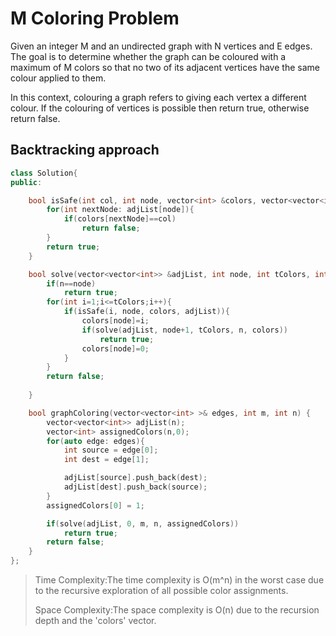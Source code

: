 # M Coloring Problem

Given an integer M and an undirected graph with N vertices and E edges. The goal is to determine whether the graph can be coloured with a maximum of M colors so that no two of its adjacent vertices have the same colour applied to them.

In this context, colouring a graph refers to giving each vertex a different colour. If the colouring of vertices is possible then return true, otherwise return false.


## Backtracking approach
```cpp
class Solution{
public:

    bool isSafe(int col, int node, vector<int> &colors, vector<vector<int>> &adjList){
        for(int nextNode: adjList[node]){
            if(colors[nextNode]==col)
                return false;
        }
        return true;
    }

    bool solve(vector<vector<int>> &adjList, int node, int tColors, int n, vector<int> &colors){
        if(n==node)
            return true;
        for(int i=1;i<=tColors;i++){
            if(isSafe(i, node, colors, adjList)){
                colors[node]=i;
                if(solve(adjList, node+1, tColors, n, colors))
                    return true;
                colors[node]=0;
            }
        }
        return false;
        
    }

    bool graphColoring(vector<vector<int> >& edges, int m, int n) {
    	vector<vector<int>> adjList(n);
        vector<int> assignedColors(n,0);
        for(auto edge: edges){
            int source = edge[0];
            int dest = edge[1];

            adjList[source].push_back(dest);
            adjList[dest].push_back(source);
        }
        assignedColors[0] = 1;

        if(solve(adjList, 0, m, n, assignedColors))
            return true;
        return false;
    }
};
```

> Time Complexity:The time complexity is O(m^n) in the worst case due to the recursive exploration of all possible color assignments.
> 
> Space Complexity:The space complexity is O(n) due to the recursion depth and the 'colors' vector.